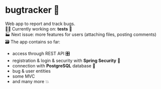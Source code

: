# bugtracker :bug:
Web app to report and track bugs. <br>
👷‍♂️ Currently working on: **tests** 🧪 <br>
🏭 Next issue: more features for users (attaching files, posting comments) <br>
🗃️ The app contains so far:
- access through REST API 🎛️
- registration & login & security with **Spring Security** 🥬
- connection with **PostgreSQL** database 🐘
- bug & user entities
- some MVC
- and many more :boom:

